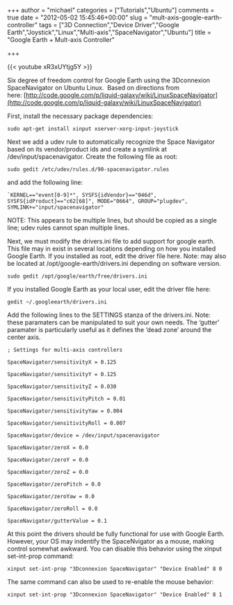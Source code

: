 +++
author = "michael"
categories = ["Tutorials","Ubuntu"]
comments = true
date = "2012-05-02 15:45:46+00:00"
slug = "mult-axis-google-earth-controller"
tags = ["3D Connection","Device Driver","Google Earth","Joystick","Linux","Multi-axis","SpaceNavigator","Ubuntu"]
title = "Google Earth + Mult-axis Controller"

+++

{{< youtube xR3xUYtjg5Y >}}

Six degree of freedom control for Google Earth using the 3Dconnexion SpaceNavigator on Ubuntu Linux.  Based on directions from here: [http://code.google.com/p/liquid-galaxy/wiki/LinuxSpaceNavigator](http://code.google.com/p/liquid-galaxy/wiki/LinuxSpaceNavigator)

First, install the necessary package dependencies:

```
sudo apt-get install xinput xserver-xorg-input-joystick
```

Next we add a udev rule to automatically recognize the Space Navigator based on its vendor/product ids and create a symlink at /dev/input/spacenavigator. Create the following file as root:

```
sudo gedit /etc/udev/rules.d/90-spacenavigator.rules
```

and add the following line:

```
`KERNEL=="event[0-9]*", SYSFS{idVendor}=="046d", SYSFS{idProduct}=="c62[68]", MODE="0664", GROUP="plugdev", SYMLINK+="input/spacenavigator"
````

NOTE: This appears to be multiple lines, but should be copied as a single line; udev rules cannot span multiple lines.

Next, we must modify the drivers.ini file to add support for google earth. This file may in exist in several locations depending on how you installed Google Earth. If you installed as root, edit the driver file here. Note: may also be located at /opt/google-earth/drivers.ini depending on software version.

```
sudo gedit /opt/google/earth/free/drivers.ini
```

If you installed Google Earth as your local user, edit the driver file here:

```
gedit ~/.googleearth/drivers.ini
```

Add the following lines to the SETTINGS stanza of the drivers.ini. Note: these paramaters can be manipulated to suit your own needs. The ‘gutter’ paramater is particularly useful as it defines the ‘dead zone’ around the center axis.

```
; Settings for multi-axis controllers

SpaceNavigator/sensitivityX = 0.125

SpaceNavigator/sensitivityY = 0.125

SpaceNavigator/sensitivityZ = 0.030

SpaceNavigator/sensitivityPitch = 0.01

SpaceNavigator/sensitivityYaw = 0.004

SpaceNavigator/sensitivityRoll = 0.007

SpaceNavigator/device = /dev/input/spacenavigator

SpaceNavigator/zeroX = 0.0

SpaceNavigator/zeroY = 0.0

SpaceNavigator/zeroZ = 0.0

SpaceNavigator/zeroPitch = 0.0

SpaceNavigator/zeroYaw = 0.0

SpaceNavigator/zeroRoll = 0.0

SpaceNavigator/gutterValue = 0.1
```

At this point the drivers should be fully functional for use with Google Earth. However, your OS may indentify the SpaceNvigator as a mouse, making control somewhat awkward. You can disable this behavior using the xinput set-int-prop command:

```
xinput set-int-prop "3Dconnexion SpaceNavigator" "Device Enabled" 8 0
```

The same command can also be used to re-enable the mouse behavior:

```
xinput set-int-prop "3Dconnexion SpaceNavigator" "Device Enabled" 8 1
```

